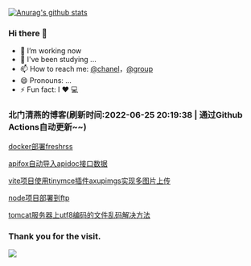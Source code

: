 [![Anurag's github stats](https://github-readme-stats.vercel.app/api?username=bmqy)](https://github.com/anuraghazra/github-readme-stats)
### Hi there 👋
- 🔭 I’m working now
- 🌱 I've been studying ...
- 📫 How to reach me: [@chanel](https://t.me/tcbmqy)，[@group](https://t.me/tgbmqy)
- 😄 Pronouns: ...
- ⚡ Fun fact:  I ❤️ 💻

<!--START_SECTION:bmqy-->

### 北门清燕的博客(刷新时间:2022-06-25 20:19:38 | 通过Github Actions自动更新~~)

[docker部署freshrss](https://www.bmqy.net/2648.html)

[apifox自动导入apidoc接口数据](https://www.bmqy.net/2645.html)

[vite项目使用tinymce插件axupimgs实现多图片上传](https://www.bmqy.net/2642.html)

[node项目部署到ftp](https://www.bmqy.net/2640.html)

[tomcat服务器上utf8编码的文件乱码解决方法](https://www.bmqy.net/2639.html)

<!--END_SECTION:bmqy-->

### Thank you for the visit.
![](http://profile-counter.glitch.me/bmqy/count.svg)
